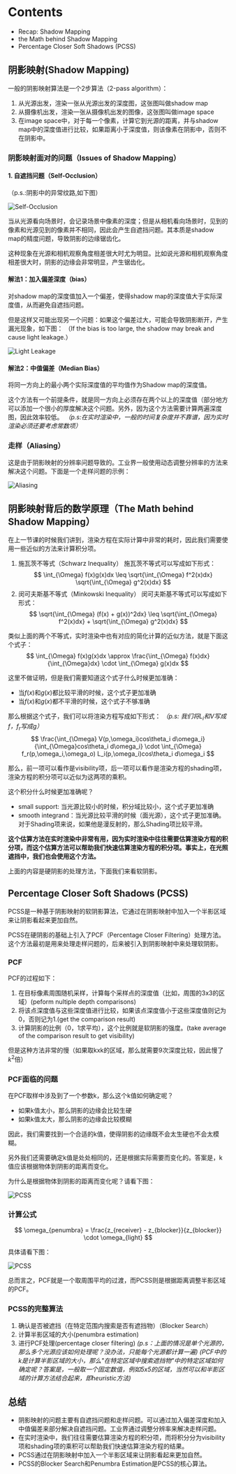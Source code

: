 # Contents

- Recap: Shadow Mapping
- the Math behind Shadow Mapping
- Percentage Closer Soft Shadows (PCSS)

## 阴影映射(Shadow Mapping)

一般的阴影映射算法是一个2步算法（2-pass algorithm）：

1. 从光源出发，渲染一张从光源出发的深度图，这张图叫做shadow map
2. 从摄像机出发，渲染一张从摄像机出发的图像，这张图叫做image space
3. 在image space中，对于每一个像素，计算它到光源的距离，并与shadow map中的深度值进行比较，如果距离小于深度值，则该像素在阴影中，否则不在阴影中。

### 阴影映射面对的问题（Issues of Shadow Mapping）

#### 1. 自遮挡问题（Self-Occlusion）

（p.s.:阴影中的异常纹路,如下图）

![Self-Occlusion](./img/self_occlusion.png)

当从光源看向场景时，会记录场景中像素的深度；但是从相机看向场景时，见到的像素和光源见到的像素并不相同，因此会产生自遮挡问题。其本质是shadow map的精度问题，导致阴影的边缘锯齿化。

这种现象在光源和相机观察角度相差很大时尤为明显。比如说光源和相机观察角度相差很大时，阴影的边缘会非常明显，产生锯齿化。

#### 解法1：加入偏差深度（bias）

对shadow map的深度值加入一个偏差，使得shadow map的深度值大于实际深度值，从而避免自遮挡问题。

但是这样又可能出现另一个问题：如果这个偏差过大，可能会导致阴影断开，产生漏光现象，如下图：
（If the bias is too large, the shadow may break and cause light leakage.）

![Light Leakage](./img/light_leakage.png)


#### 解法2：中值偏差（Median Bias）

将同一方向上的最小两个实际深度值的平均值作为Shadow map的深度值。

这个方法有一个前提条件，就是同一方向上必须存在两个以上的深度值（部分地方可以添加一个很小的厚度解决这个问题。另外，因为这个方法需要计算两遍深度图，因此效率较低。
*（p.s:在实时渲染中，一般的时间复杂度并不靠谱，因为实时渲染必须还要考虑常数项）*

### 走样（Aliasing）

这是由于阴影映射的分辨率问题导致的。工业界一般使用动态调整分辨率的方法来解决这个问题。下面是一个走样问题的示例：

![Aliasing](./img/Aliasing.png)

## 阴影映射背后的数学原理（The Math behind Shadow Mapping）

在上一节课的时候我们讲到，渲染方程在实际计算中非常的耗时，因此我们需要使用一些近似的方法来计算积分项。

1. 施瓦茨不等式（Schwarz Inequality）
   施瓦茨不等式可以写成如下形式：
   $$
   \int_{\Omega} f(x)g(x)dx \leq \sqrt{\int_{\Omega} f^2(x)dx} \sqrt{\int_{\Omega} g^2(x)dx}
   $$
2. 闵可夫斯基不等式（Minkowski Inequality）
   闵可夫斯基不等式可以写成如下形式：
   $$
   \sqrt{\int_{\Omega} (f(x) + g(x))^2dx} \leq \sqrt{\int_{\Omega} f^2(x)dx} + \sqrt{\int_{\Omega} g^2(x)dx}
   $$

类似上面的两个不等式，实时渲染中也有对应的简化计算的近似方法，就是下面这个式子：
$$
\int_{\Omega} f(x)g(x)dx \approx \frac{\int_{\Omega} f(x)dx} {\int_{\Omega}dx} \cdot \int_{\Omega} g(x)dx
$$

这里不做证明，但是我们需要知道这个式子什么时候更加准确：

- 当$f(x)$和$g(x)$都比较平滑的时候，这个式子更加准确
- 当$f(x)$和$g(x)$都不平滑的时候，这个式子不够准确

那么根据这个式子，我们可以将渲染方程写成如下形式：
*（p.s: 我们将$L_i$和$V$写成$f$，$f_r$写成$g$）*
$$
\frac{\int_{\Omega} V(p,\omega_i)cos\theta_i    d\omega_i}{\int_{\Omega}cos\theta_i d\omega_i} \cdot \int_{\Omega} f_r(p,\omega_i,\omega_o)  L_i(p,\omega_i)cos\theta_i d\omega_i
$$

那么，前一项可以看作是visibility项，后一项可以看作是渲染方程的shading项，渲染方程的积分项可以近似为这两项的乘积。

这个积分什么时候更加准确呢？

- small support: 当光源比较小的时候，积分域比较小，这个式子更加准确
- smooth integrand：当光源比较平滑的时候（面光源），这个式子更加准确。对于Shading项来说，如果他是漫反射的，那么Shading项比较平滑。

**这个估算方法在实时渲染中非常有用，因为实时渲染中往往需要估算渲染方程的积分项，而这个估算方法可以帮助我们快速估算渲染方程的积分项。事实上，在光照遮挡中，我们也会使用这个方法。**

上面的内容是硬阴影的处理方法，下面我们来看软阴影。

## Percentage Closer Soft Shadows (PCSS)

PCSS是一种基于阴影映射的软阴影算法，它通过在阴影映射中加入一个半影区域来让阴影看起来更加自然。

PCSS在硬阴影的基础上引入了PCF（Percentage Closer Filtering）处理方法。这个方法最初是用来处理走样问题的，后来被引入到阴影映射中来处理软阴影。

### PCF

PCF的过程如下：

1. 在目标像素周围随机采样，计算每个采样点的深度值（比如，周围的3x3的区域）(peform nultiple depth comparisons)
2. 将该点深度值与这些深度值进行比较，如果该点深度值小于这些深度值则记为0，否则记为1.(get the comparison result)
3. 计算阴影的比例（0，1求平均），这个比例就是软阴影的强度。(take average of the comparison result to get visibility)

但是这种方法非常的慢（如果取kxk的区域，那么就需要9次深度比较，因此慢了$k^2$倍）

### PCF面临的问题

在PCF取样中涉及到了一个参数k，那么这个k值如何确定呢？

- 如果k值太小，那么阴影的边缘会比较生硬
- 如果k值太大，那么阴影的边缘会比较模糊

因此，我们需要找到一个合适的k值，使得阴影的边缘既不会太生硬也不会太模糊。

另外我们还需要确定k值是处处相同的，还是根据实际需要而变化的。答案是，k值应该根据物体到阴影的距离而变化。

为什么是根据物体到阴影的距离而变化呢？请看下图：

![PCSS](./img/penumbra.png)

### 计算公式

$$
    \omega_{penumbra} = \frac{z_{receiver} - z_{blocker}}{z_{blocker}} \cdot \omega_{light}
$$

具体请看下图：

![PCSS](./img/penumbra_estimation.png)

总而言之，PCF就是一个取周围平均的过渡，而PCSS则是根据距离调整半影区域的PCF。

### PCSS的完整算法

1. 确认是否被遮挡（在特定范围内搜索是否有遮挡物）（Blocker Search）
2. 计算半影区域的大小(penumbra estimation)
3. 进行PCF处理(percentage closer filtering)
*(p.s：上面的情况是单个光源的，那么多个光源应该如何处理呢？没办法，只能每个光源都计算一遍)*
*(PCF中的k是计算半影区域的大小，那么"在特定区域中搜索遮挡物"中的特定区域如何确定呢？答案是，一般取一个固定数值，例如5x5的区域，当然可以和半影区域的计算方法结合起来，即heuristic方法)*

## 总结

- 阴影映射的问题主要有自遮挡问题和走样问题。可以通过加入偏差深度和加入中值偏差来部分解决自遮挡问题。工业界通过调整分辨率来解决走样问题。
- 在实时渲染中，我们往往需要估算渲染方程的积分项，而将积分分为visibility项和shading项的乘积可以帮助我们快速估算渲染方程的结果。
- PCSS通过在阴影映射中加入一个半影区域来让阴影看起来更加自然。
- PCSS的Blocker Search和Penumbra Estimation是PCSS的核心算法。
